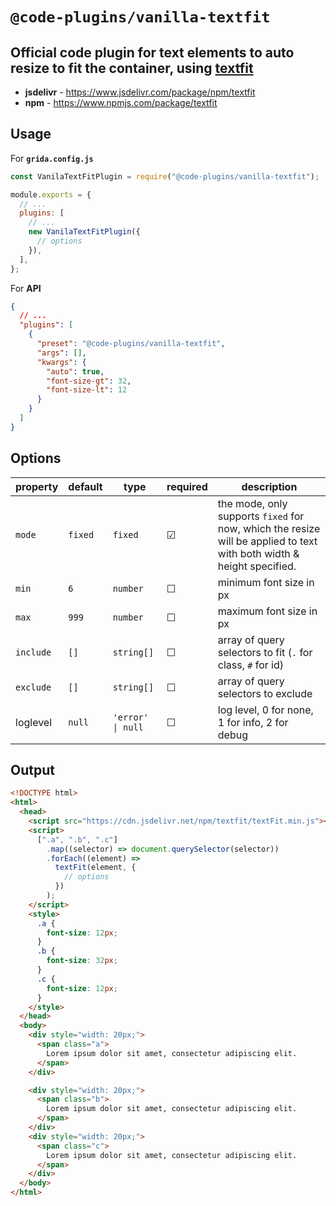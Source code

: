 # `@code-plugins/vanilla-textfit`

## Official code plugin for text elements to auto resize to fit the container, using [textfit](https://github.com/STRML/textFit)

- **jsdelivr** - https://www.jsdelivr.com/package/npm/textfit
- **npm** - https://www.npmjs.com/package/textfit

## Usage

For **`grida.config.js`**

```js
const VanilaTextFitPlugin = require("@code-plugins/vanilla-textfit");

module.exports = {
  // ...
  plugins: [
    // ...
    new VanilaTextFitPlugin({
      // options
    }),
  ],
};
```

For **API**

```json
{
  // ...
  "plugins": [
    {
      "preset": "@code-plugins/vanilla-textfit",
      "args": [],
      "kwargs": {
        "auto": true,
        "font-size-gt": 32,
        "font-size-lt": 12
      }
    }
  ]
}
```

## Options

| property  | default | type              | required | description                                                                                                           |
| --------- | ------- | ----------------- | -------- | --------------------------------------------------------------------------------------------------------------------- |
| `mode`    | `fixed` | `fixed`           | ☑        | the mode, only supports `fixed` for now, which the resize will be applied to text with both width & height specified. |
| `min`     | `6`     | `number`          | ☐        | minimum font size in px                                                                                               |
| `max`     | `999`   | `number`          | ☐        | maximum font size in px                                                                                               |
| `include` | `[]`    | `string[]`        | ☐        | array of query selectors to fit (`.` for class, `#` for id)                                                           |
| `exclude` | `[]`    | `string[]`        | ☐        | array of query selectors to exclude                                                                                   |
| loglevel  | `null`  | `'error' \| null` | ☐        | log level, 0 for none, 1 for info, 2 for debug                                                                        |

<!--
| `upscale`   | `false` | `bool`     | ☐        | rather to upscale-fit the text                                                                                        |
| `downscale` | `false` | `bool`     | ☐        | rather to downscale-fit the text               -->

## Output

```html
<!DOCTYPE html>
<html>
  <head>
    <script src="https://cdn.jsdelivr.net/npm/textfit/textFit.min.js"></script>
    <script>
      [".a", ".b", ".c"]
        .map((selector) => document.querySelector(selector))
        .forEach((element) =>
          textFit(element, {
            // options
          })
        );
    </script>
    <style>
      .a {
        font-size: 12px;
      }
      .b {
        font-size: 32px;
      }
      .c {
        font-size: 12px;
      }
    </style>
  </head>
  <body>
    <div style="width: 20px;">
      <span class="a">
        Lorem ipsum dolor sit amet, consectetur adipiscing elit.
      </span>
    </div>

    <div style="width: 20px;">
      <span class="b">
        Lorem ipsum dolor sit amet, consectetur adipiscing elit.
      </span>
    </div>
    <div style="width: 20px;">
      <span class="c">
        Lorem ipsum dolor sit amet, consectetur adipiscing elit.
      </span>
    </div>
  </body>
</html>
```
